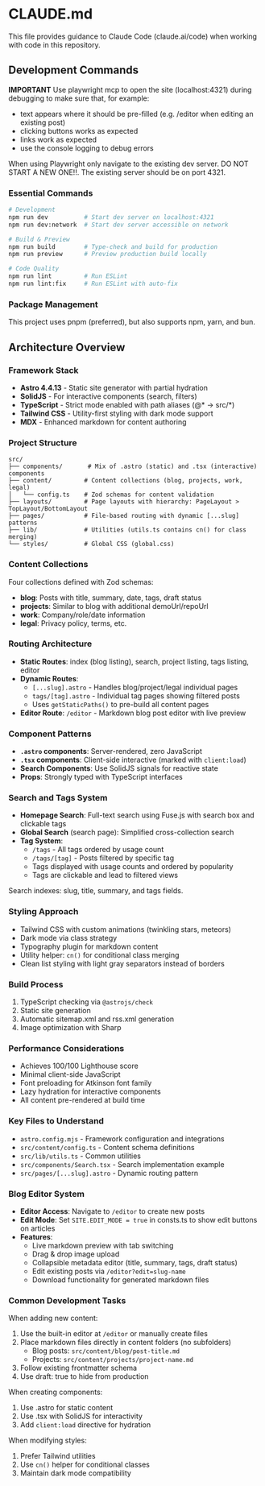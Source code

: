 # CLAUDE.md

This file provides guidance to Claude Code (claude.ai/code) when working with code in this repository.

## Development Commands

**IMPORTANT**
Use playwright mcp to open the site (localhost:4321) during debugging to make sure that, for example:
- text appears where it should be pre-filled (e.g. /editor when editing an existing post)
- clicking buttons works as expected
- links work as expected
- use the console logging to debug errors


When using Playwright only navigate to the existing dev server. DO NOT START A NEW ONE!!.
The existing server should be on port 4321.

### Essential Commands
```bash
# Development
npm run dev          # Start dev server on localhost:4321
npm run dev:network  # Start dev server accessible on network

# Build & Preview
npm run build        # Type-check and build for production
npm run preview      # Preview production build locally

# Code Quality
npm run lint         # Run ESLint
npm run lint:fix     # Run ESLint with auto-fix
```

### Package Management
This project uses pnpm (preferred), but also supports npm, yarn, and bun.

## Architecture Overview

### Framework Stack
- **Astro 4.4.13** - Static site generator with partial hydration
- **SolidJS** - For interactive components (search, filters)
- **TypeScript** - Strict mode enabled with path aliases (@* → src/*)
- **Tailwind CSS** - Utility-first styling with dark mode support
- **MDX** - Enhanced markdown for content authoring

### Project Structure
```
src/
├── components/       # Mix of .astro (static) and .tsx (interactive) components
├── content/         # Content collections (blog, projects, work, legal)
│   └── config.ts    # Zod schemas for content validation
├── layouts/         # Page layouts with hierarchy: PageLayout > TopLayout/BottomLayout
├── pages/           # File-based routing with dynamic [...slug] patterns
├── lib/             # Utilities (utils.ts contains cn() for class merging)
└── styles/          # Global CSS (global.css)
```

### Content Collections
Four collections defined with Zod schemas:
- **blog**: Posts with title, summary, date, tags, draft status
- **projects**: Similar to blog with additional demoUrl/repoUrl
- **work**: Company/role/date information
- **legal**: Privacy policy, terms, etc.

### Routing Architecture
- **Static Routes**: index (blog listing), search, project listing, tags listing, editor
- **Dynamic Routes**:
  - `[...slug].astro` - Handles blog/project/legal individual pages
  - `tags/[tag].astro` - Individual tag pages showing filtered posts
  - Uses `getStaticPaths()` to pre-build all content pages
- **Editor Route**: `/editor` - Markdown blog post editor with live preview

### Component Patterns
- **`.astro` components**: Server-rendered, zero JavaScript
- **`.tsx` components**: Client-side interactive (marked with `client:load`)
- **Search Components**: Use SolidJS signals for reactive state
- **Props**: Strongly typed with TypeScript interfaces

### Search and Tags System
- **Homepage Search**: Full-text search using Fuse.js with search box and clickable tags
- **Global Search** (search page): Simplified cross-collection search
- **Tag System**:
  - `/tags` - All tags ordered by usage count
  - `/tags/[tag]` - Posts filtered by specific tag
  - Tags displayed with usage counts and ordered by popularity
  - Tags are clickable and lead to filtered views

Search indexes: slug, title, summary, and tags fields.

### Styling Approach
- Tailwind CSS with custom animations (twinkling stars, meteors)
- Dark mode via class strategy
- Typography plugin for markdown content
- Utility helper: `cn()` for conditional class merging
- Clean list styling with light gray separators instead of borders

### Build Process
1. TypeScript checking via `@astrojs/check`
2. Static site generation
3. Automatic sitemap.xml and rss.xml generation
4. Image optimization with Sharp

### Performance Considerations
- Achieves 100/100 Lighthouse score
- Minimal client-side JavaScript
- Font preloading for Atkinson font family
- Lazy hydration for interactive components
- All content pre-rendered at build time

### Key Files to Understand
- `astro.config.mjs` - Framework configuration and integrations
- `src/content/config.ts` - Content schema definitions
- `src/lib/utils.ts` - Common utilities
- `src/components/Search.tsx` - Search implementation example
- `src/pages/[...slug].astro` - Dynamic routing pattern

### Blog Editor System
- **Editor Access**: Navigate to `/editor` to create new posts
- **Edit Mode**: Set `SITE.EDIT_MODE = true` in consts.ts to show edit buttons on articles
- **Features**:
  - Live markdown preview with tab switching
  - Drag & drop image upload
  - Collapsible metadata editor (title, summary, tags, draft status)
  - Edit existing posts via `/editor?edit=slug-name`
  - Download functionality for generated markdown files

### Common Development Tasks
When adding new content:
1. Use the built-in editor at `/editor` or manually create files
2. Place markdown files directly in content folders (no subfolders)
   - Blog posts: `src/content/blog/post-title.md`
   - Projects: `src/content/projects/project-name.md`
3. Follow existing frontmatter schema
4. Use draft: true to hide from production

When creating components:
1. Use .astro for static content
2. Use .tsx with SolidJS for interactivity
3. Add `client:load` directive for hydration

When modifying styles:
1. Prefer Tailwind utilities
2. Use `cn()` helper for conditional classes
3. Maintain dark mode compatibility
